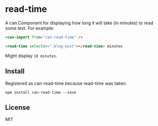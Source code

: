 # read-time

A can.Component for displaying how long it will take (in minutes) to read some text. For example:

```html
<can-import from="can-read-time" />

<read-time selector=".blog-post"></read-time> minutes
```

Might display `10 minutes`.

## Install

Registered as can-read-time because read-time was taken.

```shell
npm install can-read-time --save
```

## License

MIT
